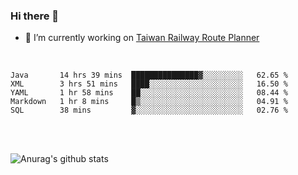 ### Hi there 👋

- 🔭 I’m currently working on [Taiwan Railway Route Planner](https://github.com/Taiwan-Railway-Route-Planner)

<br/>

<!--START_SECTION:waka-->
```text
Java       14 hrs 39 mins  ███████████████▓░░░░░░░░░   62.65 % 
XML        3 hrs 51 mins   ████░░░░░░░░░░░░░░░░░░░░░   16.50 % 
YAML       1 hr 58 mins    ██░░░░░░░░░░░░░░░░░░░░░░░   08.44 % 
Markdown   1 hr 8 mins     █▒░░░░░░░░░░░░░░░░░░░░░░░   04.91 % 
SQL        38 mins         ▓░░░░░░░░░░░░░░░░░░░░░░░░   02.76 % 
```
<!--END_SECTION:waka-->

<br/>
<br/>

![Anurag's github stats](https://github-readme-stats.vercel.app/api?username=DepickereSven&show_icons=true&theme=tokyonight)



<!--
**DepickereSven/DepickereSven** is a ✨ _special_ ✨ repository because its `README.md` (this file) appears on your GitHub profile.

Here are some ideas to get you started:

- 🔭 I’m currently working on ...
- 🌱 I’m currently learning ...
- 👯 I’m looking to collaborate on ...
- 🤔 I’m looking for help with ...
- 💬 Ask me about ...
- 📫 How to reach me: ...
- 😄 Pronouns: ...
- ⚡ Fun fact: ...
-->
